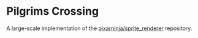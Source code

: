 # Pilgrims Crossing

A large-scale implementation of the [pixarninja/sprite_renderer](https://github.com/pixarninja/sprite_renderer) repository.
